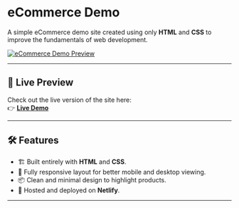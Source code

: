 # eCommerce Demo

A simple eCommerce demo site created using only **HTML** and **CSS** to improve the fundamentals of web development.

[![eCommerce Demo Preview](github_video/Recording2024-11-30224205-ezgif.com-video-to-gif-converter.gif)](https://e-commerce-site-demo-sujan.netlify.app/)

---

## 🌟 Live Preview

Check out the live version of the site here:  
👉 **[Live Demo](https://e-commerce-site-demo-sujan.netlify.app/)**

---

## 🛠 Features

- 🏗️ Built entirely with **HTML** and **CSS**.
- 🎨 Fully responsive layout for better mobile and desktop viewing.
- 📦 Clean and minimal design to highlight products.
- 🚀 Hosted and deployed on **Netlify**.

---
